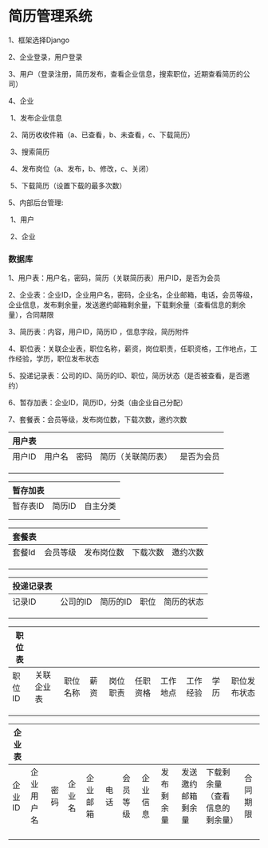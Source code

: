 # 简历管理系统

1、框架选择Django

2、企业登录，用户登录

3、用户（登录注册，简历发布，查看企业信息，搜索职位，近期查看简历的公司）

4、企业

​	1、发布企业信息

​	2、简历收收件箱（a、已查看，b、未查看，c、下载简历）

​	3、搜索简历

​	4、发布岗位（a、发布，b、修改，c、关闭）

​	5、下载简历（设置下载的最多次数）

5、内部后台管理:

​	1、用户

​	2、企业



### 数据库

1、用户表：用户名，密码，简历（关联简历表）用户ID，是否为会员

2、企业表：企业ID，企业用户名，密码，企业名，企业邮箱，电话，会员等级，企业信息，发布剩余量，发送邀约邮箱剩余量，下载剩余量（查看信息的剩余量），合同期限

3、简历表：内容，用户ID，简历ID ，信息字段，简历附件

4、职位表：关联企业表，职位名称，薪资，岗位职责，任职资格，工作地点，工作经验，学历，职位发布状态

5、投递记录表：公司的ID、简历的ID、职位，简历状态（是否被查看，是否邀约）

6、暂存加表：企业ID，简历ID，分类（由企业自己分配）

7、套餐表：会员等级，发布岗位数，下载次数，邀约次数



| 用户表 |        |      |                    |            |
| ------ | ------ | ---- | ------------------ | ---------- |
| 用户ID | 用户名 | 密码 | 简历（关联简历表） | 是否为会员 |
|        |        |      |                    |            |
|        |        |      |                    |            |
|        |        |      |                    |            |

| 暂存加表 |        |          |
| -------- | ------ | -------- |
| 暂存表ID | 简历ID | 自主分类 |
|          |        |          |
|          |        |          |

| 套餐表 |          |            |          |          |
| ------ | -------- | ---------- | -------- | -------- |
| 套餐Id | 会员等级 | 发布岗位数 | 下载次数 | 邀约次数 |
|        |          |            |          |          |
|        |          |            |          |          |
|        |          |            |          |          |

| 投递记录表 |          |          |      |            |
| ---------- | -------- | -------- | ---- | ---------- |
| 记录ID     | 公司的ID | 简历的ID | 职位 | 简历的状态 |
|            |          |          |      |            |
|            |          |          |      |            |
|            |          |          |      |            |

| 职位表 |            |          |      |          |          |          |          |      |              |
| ------ | ---------- | -------- | ---- | -------- | -------- | -------- | -------- | ---- | ------------ |
| 职位ID | 关联企业表 | 职位名称 | 薪资 | 岗位职责 | 任职资格 | 工作地点 | 工作经验 | 学历 | 职位发布状态 |
|        |            |          |      |          |          |          |          |      |              |
|        |            |          |      |          |          |          |          |      |              |
|        |            |          |      |          |          |          |          |      |              |

| 企业表 |            |      |        |          |      |          |          |            |                    |                                |          |
| ------ | ---------- | ---- | ------ | -------- | ---- | -------- | -------- | ---------- | ------------------ | ------------------------------ | -------- |
| 企业ID | 企业用户名 | 密码 | 企业名 | 企业邮箱 | 电话 | 会员等级 | 企业信息 | 发布剩余量 | 发送邀约邮箱剩余量 | 下载剩余量（查看信息的剩余量） | 合同期限 |
|        |            |      |        |          |      |          |          |            |                    |                                |          |
|        |            |      |        |          |      |          |          |            |                    |                                |          |
|        |            |      |        |          |      |          |          |            |                    |                                |          |
|        |            |      |        |          |      |          |          |            |                    |                                |          |